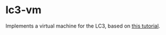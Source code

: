 # lc3-vm

Implements a virtual machine for the LC3, based on [this tutorial](https://justinmeiners.github.io/lc3-vm/).
